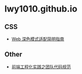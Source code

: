 # lwy1010.github.io

## CSS

- [Web 深色模式适配简明指南](https://github.com/lwy1010/lwy1010.github.io/issues/3)

## Other

- [前端工程化实践之团队代码规范](https://github.com/lwy1010/lwy1010.github.io/issues/1)
